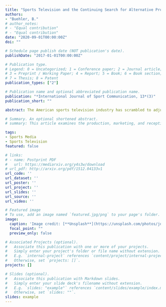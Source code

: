 ```yaml
---
title: "Sports Television and the Continuing Search for Alternative Programming"
authors:
- "Buehler, B."
# author_notes:
# - "Equal contribution"
# - "Equal contribution"
date: "2020-09-01T00:00:00Z"
doi: ""

# Schedule page publish date (NOT publication's date).
publishDate: "2017-01-01T00:00:00Z"

# Publication type.
# Legend: 0 = Uncategorized; 1 = Conference paper; 2 = Journal article;
# 3 = Preprint / Working Paper; 4 = Report; 5 = Book; 6 = Book section;
# 7 = Thesis; 8 = Patent
publication_types: ["2"]

# Publication name and optional abbreviated publication name.
publication: "*International Journal of Sport Communication, 13*(3)"
publication_short: ""

abstract: The American sports television industry has scrambled to adjust to the loss of live sporting events in the wake of the coronavirus pandemic, a scramble clearly evidenced in programming schedules suddenly filled with replays of older event telecasts. However, rather than focus on the apparent novelty of this type of substitute coronavirus programming, this article instead argues that the loss of live sporting events represents the amplification of a problem television networks have already been grappling with for years: how to fill an ever greater number of outlets with sufficient year-round programming given a finite amount of live events. That in mind, this article proposes that many of the programming strategies that networks have turned to in the midst of the pandemic, including the expanded coverage of transactions (e.g. coverage of NFL free agency) and the increased scheduling of documentaries (e.g. *The Last Dance*), have been familiar extensions of previously established alternative programming solutions.

# Summary. An optional shortened abstract.
# summary: This article examines the production, marketing, and reception of football films released during the classical Hollywood era – specifically focusing on efforts by the studio to create and market 'realistic' football action.

tags:
- Sports Media
- Sports Television
featured: false

# links:
# - name: Postprint PDF
#   url: https://mediarxiv.org/y4s3w/download
# url_pdf: http://arxiv.org/pdf/1512.04133v1
url_code: ''
url_dataset: ''
url_poster: ''
url_project: ''
url_slides: ''
url_source: ''
url_video: ''

# Featured image
# To use, add an image named `featured.jpg/png` to your page's folder. 
image:
  caption: 'Image credit: [**Unsplash**](https://unsplash.com/photos/jdD8gXaTZsc)'
  focal_point: ""
  preview_only: false

# Associated Projects (optional).
#   Associate this publication with one or more of your projects.
#   Simply enter your project's folder or file name without extension.
#   E.g. `internal-project` references `content/project/internal-project/index.md`.
#   Otherwise, set `projects: []`.
projects: []

# Slides (optional).
#   Associate this publication with Markdown slides.
#   Simply enter your slide deck's filename without extension.
#   E.g. `slides: "example"` references `content/slides/example/index.md`.
#   Otherwise, set `slides: ""`.
slides: example
---
```



